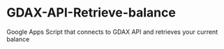 # GDAX-API-Retrieve-balance
Google Apps Script that connects to GDAX API and retrieves your current balance
